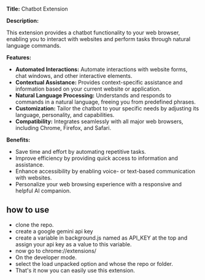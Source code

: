 **Title:** Chatbot Extension

**Description:**

This extension provides a chatbot functionality to your web browser, enabling you to interact with websites and perform tasks through natural language commands.

**Features:**

* **Automated Interactions:** Automate interactions with website forms, chat windows, and other interactive elements.
* **Contextual Assistance:** Provides context-specific assistance and information based on your current website or application.
* **Natural Language Processing:** Understands and responds to commands in a natural language, freeing you from predefined phrases.
* **Customization:** Tailor the chatbot to your specific needs by adjusting its language, personality, and capabilities.
* **Compatibility:** Integrates seamlessly with all major web browsers, including Chrome, Firefox, and Safari.

**Benefits:**

* Save time and effort by automating repetitive tasks.
* Improve efficiency by providing quick access to information and assistance.
* Enhance accessibility by enabling voice- or text-based communication with websites.
* Personalize your web browsing experience with a responsive and helpful AI companion.

## how to use
-  clone the repo.
-  create a google gemini api key
-  create a variable in background.js named as API_KEY at the top and assign your api key as a value to this variable.
-  now go to chrome://extensions/
-  On the developer mode.
-  select the load unpacked option and whose the repo or folder.
-  That's it now you can easily use this extension.
